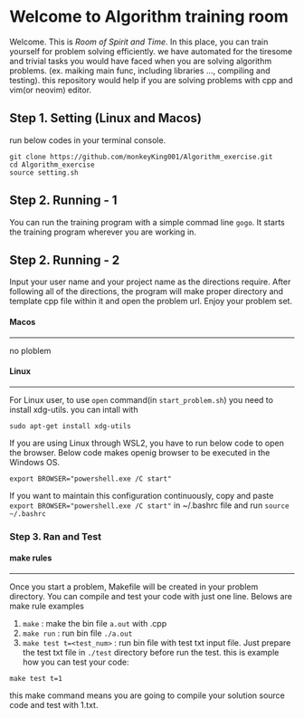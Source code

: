 # Welcome to Algorithm training room

Welcome. This is *Room of Spirit and Time*. In this place, you can train yourself for problem solving efficiently. we have automated for the tiresome and trivial tasks you would have faced when you are solving algorithm problems. (ex. maiking main func, including libraries ..., compiling and testing).
this repository would help if you are solving problems with cpp and vim(or neovim) editor.
## Step 1. Setting (Linux and Macos)

run below codes in your terminal console.

```
git clone https://github.com/monkeyKing001/Algorithm_exercise.git
cd Algorithm_exercise
source setting.sh
```

## Step 2. Running - 1
You can run the training program with a simple commad line `gogo`. 
It starts the training program wherever you are working in.


## Step 2. Running - 2
Input your user name and your project name as the directions require.
After following all of the directions, the program will make proper directory and template cpp file within it and open the problem url. 
Enjoy your problem set.



#### Macos
---
no ploblem

#### Linux
---
For Linux user, to use `open` command(in `start_problem.sh`) you need to install xdg-utils.
you can intall with
```
sudo apt-get install xdg-utils
```
If you are using Linux through WSL2, you have to run below code to open the browser. Below code makes openig browser to be executed in the Windows OS.

```
export BROWSER="powershell.exe /C start"
```
If you want to maintain this configuration continuously, copy and paste `export BROWSER="powershell.exe /C start"` in ~/.bashrc file and run `source ~/.bashrc`

### Step 3. Ran and Test
#### make rules
---
Once you start a problem, Makefile will be created in your problem directory.
You can compile and test your code with just one line.
Belows are make rule examples
1. `make` : make the bin file `a.out` with <problem>.cpp
2. `make run` : run bin file `./a.out`
3. `make test t=<test_num>` : run bin file with test txt input file.
Just prepare the test txt file in `./test` directory before run the test.
this is example how you can test your code:
```
make test t=1
```
this make command means you are going to compile your solution source code and test with 1.txt.
